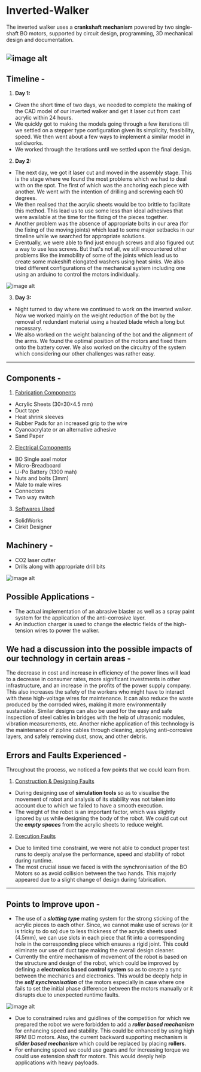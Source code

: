 # Inverted-Walker
The inverted walker uses a **crankshaft mechanism** powered by two single-shaft BO motors, supported by circuit design, programming, 3D mechanical design and documentation.

![image alt](https://github.com/harshitkalra03/Inverted-Walker/blob/f6aedaf32aba262bfa774577ba54799a4aca6c15/Prototype_Image.png)
---
## Timeline - 
1. **Day 1:**
- Given the short time of two days, we needed to complete the making of the CAD model of our inverted walker and get it laser cut from cast acrylic within 24 hours.
- We quickly got to making the models going through a few iterations till we settled on a stepper type configuration given its simplicity, feasibility, speed. We then went about a few ways to implement a similar model in solidworks.
- We worked through the iterations until we settled upon the final design.

2. **Day 2:**
- The next day, we got it laser cut and moved in the assembly stage. This is the stage where we found the most problems which we had to deal with on the spot. The first of which was the anchoring each piece with another. We went with the intention of drilling and screwing each 90 degrees.
- We then realised that the acrylic sheets would be too brittle to facilitate this method. This lead us to use some less than ideal adhesives that were available at the time for the fixing of the pieces together.
- Another problem was the absence of appropriate bolts in our area (for the fixing of the moving joints) which lead to some major setbacks in our timeline while we searched for appropriate solutions.
- Eventually, we were able to find just enough screws and also figured out a way to use less screws. But that's not all, we still encountered other problems like the immobility of some of the joints which lead us to create some makeshift elongated washers using heat sinks. We also tried different configurations of the mechanical system including one using an arduino to control the motors individually.

![image alt](https://github.com/harshitkalra03/Inverted-Walker/blob/f27dff1513900a4bfc01c48158f7fdf746902a9a/Laser_Cut_Parts.jpeg)

3. **Day 3:**
- Night turned to day where we continued to work on the inverted walker. Now we worked mainly on the weight reduction of the bot by the removal of redundant material using a heated blade which a long but necessary.
- We also worked on the weight balancing of the bot and the alignment of the arms. We found the optimal position of the motors and fixed them onto the battery cover. We also worked on the circuitry of the system which considering our other challenges was rather easy. 



---



## Components -
1. <ins>Fabrication Components</ins>
  - Acrylic Sheets (30☓30☓4.5 mm)
  - Duct tape
  - Heat shrink sleeves
  - Rubber Pads for an increased grip to the wire
  - Cyanoacrylate or an alternative adhesive
  - Sand Paper
    
2. <ins>Electrical Components</ins>
  - BO Single axel motor
  - Micro-Breadboard
  - Li-Po Battery (1300 mah)
  - Nuts and bolts (3mm)
  - Male to male wires
  - Connectors
  - Two way switch

3. <ins>Softwares Used</ins>
  - SolidWorks
  - Cirkit Designer

## Machinery - 
  - CO2 laser cutter
  - Drills along with appropriate drill bits

![image alt](https://github.com/harshitkalra03/Inverted-Walker/blob/d4b2853abd775858e7de00568654a2862bdbb249/Laser_Cutting_Machine.jpg)

## Possible Applications -
  - The actual implementation of an abrasive blaster as well as a spray paint system for the application of the anti-corrosive layer.
  - An induction charger is used to change the electric fields of the high-tension wires to power the walker.

## We had a discussion into the possible impacts of our technology in certain areas -
The decrease in cost and increase in efficiency of the power lines will lead to a decrease in consumer rates, more significant investments in other infrastructure, and an increase in the profits of the power supply company. This also increases the safety of the workers who might have to interact with these high-voltage wires for maintenance. It can also reduce the waste produced by the corroded wires, making it more environmentally sustainable. Similar designs can also be used for the easy and safe inspection of steel cables in bridges with the help of ultrasonic modules, vibration measurements, etc. Another niche application of this technology is the maintenance of zipline cables through cleaning, applying anti-corrosive layers, and safely removing dust, snow, and other debris.


## Errors and Faults Experienced -
Throughout the process, we noticed a few points that we could learn from.
1. <ins>Construction & Designing Faults</ins>
- During designing use of **simulation tools** so as to visualise the movement of robot and analysis of its stability was not taken into account due to which we failed to have a smooth execution.
- The weight of the robot is an important factor, which was slightly ignored by us while designing the body of the robot. We could cut out the ***empty spaces*** from the acrylic sheets to reduce weight.

  
2. <ins>Execution Faults</ins>
- Due to limited time constraint, we were not able to conduct proper test runs to deeply analyse the performance, speed and stability of robot during runtime.
- The most crucial issue we faced is with the synchronisation of the BO Motors so as avoid collision between the two hands. This majorly appeared due to a slight change of design during fabrication.

---

## Points to Improve upon - 
- The use of a ***slotting type*** mating system for the strong sticking of the acrylic pieces to each other. Since, we cannot make use of screws (or it is tricky to do so) due to less thickness of the acrylic sheets used (4.5mm), we can use slots in each piece that fit into a corresponding hole in the corresponding piece which ensures a rigid joint. This could eliminate our use of duct tape making the overall design cleaner.
- Currently the entire mechanism of movement of the robot is based on the structure and design of the robot, which could be improved by defining a **electronics based control system** so as to create a sync between the mechanics and electronics. This would be deeply help in the ***self synchronisation*** of the motors especially in case where one fails to set the initial phase difference between the motors manually or it disrupts due to unexpected runtime faults.

![image alt](https://github.com/harshitkalra03/Inverted-Walker/blob/580f37b012421c8fcf8fd30668e0292d926a1ff4/Circuit%20Design%20of%20the%20inverted%20Walker.jpg)

- Due to constrained rules and guidlines of the competition for which we prepared the robot we were forbidden to add a ***roller based mechanism*** for enhancing speed and stability. This could be enhanced by using high RPM BO motors. Also, the current backward supporting mechanism is ***slider based mechanism*** which could be replaced by placing **rollers**.
- For enhancing speed we could use gears and for increasing torque we could use extension shaft for motors. This would deeply help applications with heavy payloads.
